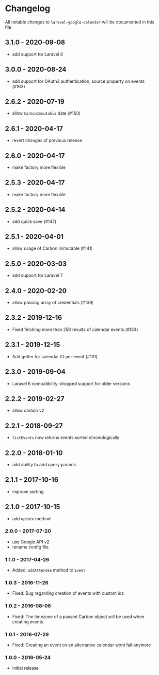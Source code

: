 # Changelog

All notable changes to `laravel-google-calendar` will be documented in this file

## 3.1.0 - 2020-09-08

- add support for Laravel 8

## 3.0.0 - 2020-08-24

- add support for OAuth2 authentication, source property on events (#163)

## 2.6.2 - 2020-07-19

- allow `CarbonImmutable` date (#160)

## 2.6.1 - 2020-04-17

- revert changes of previous release

## 2.6.0 - 2020-04-17

- make factory more flexible

## 2.5.3 - 2020-04-17

- make factory more flexible

## 2.5.2 - 2020-04-14

- add quick save (#147)

## 2.5.1 - 2020-04-01

- allow usage of Carbon immutable (#141)

## 2.5.0 - 2020-03-03

- add support for Laravel 7

## 2.4.0 - 2020-02-20

- allow passing array of credentials (#139)

## 2.3.2 - 2019-12-16
- Fixed fetching more than 250 results of calendar events (#133)

## 2.3.1 - 2019-12-15
- Add getter for calendar ID per event (#131)

## 2.3.0 - 2019-09-04
- Laravel 6 compatibility; dropped support for older versions

## 2.2.2 - 2019-02-27
- allow carbon v2

## 2.2.1 - 2018-09-27
- `listEvents` now returns events sorted chronologically

## 2.2.0 - 2018-01-10
- add ability to add query params

## 2.1.1 - 2017-10-16
- improve sorting

## 2.1.0 - 2017-10-15
- add `update` method

### 2.0.0 - 2017-07-20
- use Google API v2
- rename config file

### 1.1.0 - 2017-04-26
- Added: `addAttendee` method to `Event`

### 1.0.3 - 2016-11-26
- Fixed: Bug regarding creation of events with custom ids

### 1.0.2 - 2016-08-06
- Fixed: The timezone of a passed Carbon object will be used when creating events

### 1.0.1 - 2016-07-29
- Fixed: Creating an event on an alternative calendar wont fail anymore

### 1.0.0 - 2016-05-24
- Initial release

